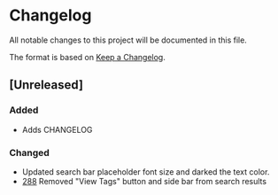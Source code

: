 # Changelog

All notable changes to this project will be documented in this file.

The format is based on [Keep a Changelog](https://keepachangelog.com/en/1.0.0/).

## [Unreleased]

### Added

- Adds CHANGELOG

### Changed

- Updated search bar placeholder font size and darked the text color.
- [288](https://github.com/iodepo/OceanBestPractices/issues/288) Removed "View Tags" button and side bar from search results
